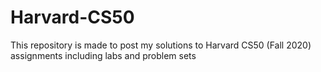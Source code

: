 # Harvard-CS50
This repository is made to post my solutions to Harvard CS50 (Fall 2020) assignments including labs and problem sets
